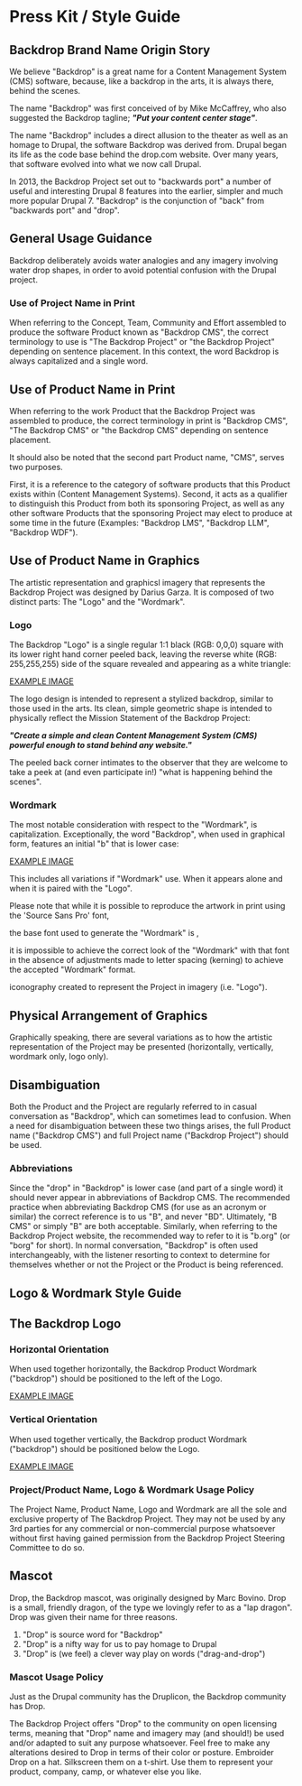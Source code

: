 # Press Kit / Style Guide


## Backdrop Brand Name Origin Story
We believe "Backdrop" is a great name for a Content Management System (CMS) software, because, like a backdrop in the arts, it is always there, behind the scenes.

The name "Backdrop" was first conceived of by Mike McCaffrey, who also suggested the Backdrop tagline; ***"Put your content center stage"***.  

The name "Backdrop" includes a direct allusion to the theater as well as an homage to Drupal, the software Backdrop was derived from.  Drupal began its life as the code base behind the drop.com website.  Over many years, that software evolved into what we now call Drupal.  

In 2013, the Backdrop Project set out to "backwards port" a number of useful and interesting Drupal 8 features into the earlier, simpler and much more popular Drupal 7. "Backdrop" is the conjunction of "back" from "backwards port" and "drop".

## General Usage Guidance
Backdrop deliberately avoids water analogies and any imagery involving water drop shapes, in order to avoid potential confusion with the Drupal project.

### Use of Project Name in Print
When referring to the Concept, Team, Community and Effort assembled to produce the software Product known as "Backdrop CMS", the correct terminology to use is "The Backdrop Project" or "the Backdrop Project" depending on sentence placement. In this context, the word Backdrop is always capitalized and a single word.  

## Use of Product Name in Print
When referring to the work Product that the Backdrop Project was assembled to produce, the correct terminology in print is "Backdrop CMS", "The Backdrop CMS" or "the Backdrop CMS" depending on sentence placement.  

It should also be noted that the second part Product name, "CMS", serves two purposes.  

First, it is a reference to the category of software products that this Product exists within (Content Management Systems).  Second, it acts as a qualifier to distinguish this Product from both its sponsoring Project, as well as any other software Products that the sponsoring Project may elect to produce at some time in the future (Examples:  "Backdrop LMS", "Backdrop LLM", "Backdrop WDF").

## Use of Product Name in Graphics
The artistic representation and graphicsl imagery that represents the Backdrop Project was designed by Darius Garza.  It is composed of two distinct parts:  The "Logo" and the "Wordmark".

### Logo
The Backdrop "Logo" is a single regular 1:1 black (RGB: 0,0,0) square with its lower right hand corner peeled back, leaving the reverse white (RGB: 255,255,255) side of the square revealed and appearing as a white triangle:

[EXAMPLE IMAGE]()

The logo design is intended to represent a stylized backdrop, similar to those used in the arts.  Its clean, simple geometric shape is intended to physically reflect the Mission Statement of the Backdrop Project:  

***"Create a simple and clean Content Management System (CMS) powerful enough to stand behind any website."***

The peeled back corner intimates to the observer that they are welcome to take a peek at (and even participate in!) "what is happening behind the scenes".

### Wordmark
The most notable consideration with respect to the "Wordmark", is capitalization.  Exceptionally, the word "Backdrop", when used in graphical form, features an initial "b" that is lower case:

[EXAMPLE IMAGE]()

This includes all variations if "Wordmark" use.  When it appears alone and when it is paired with the "Logo".

Please note that while it is possible to reproduce the artwork in print using the 'Source Sans Pro' font, 

the base font used to generate the "Wordmark" is , 

it is impossible to achieve the correct look of the "Wordmark" with that font in the absence of adjustments made to letter spacing (kerning) to achieve the accepted "Wordmark" format.

iconography created to represent the Project in imagery (i.e. "Logo").  





## Physical Arrangement of Graphics
Graphically speaking, there are several variations as to how the artistic representation of the Project may be presented (horizontally, vertically, wordmark only, logo only).  




## Disambiguation
Both the Product and the Project are regularly referred to in casual conversation as "Backdrop", which can sometimes lead to confusion.  When a need for disambiguation between these two things arises, the full Product name ("Backdrop CMS") and full Project name ("Backdrop Project") should be used.

### Abbreviations
Since the "drop" in "Backdrop" is lower case (and part of a single word) it should never appear in abbreviations of Backdrop CMS.  The recommended practice when abbreviating Backdrop CMS (for use as an acronym or similar) the correct reference is to us "B", and never "BD".  Ultimately, "B CMS" or simply "B" are both acceptable.  Similarly, when referring to the Backdrop Project website, the recommended way to refer to it is "b.org" (or "borg" for short).  In normal conversation, "Backdrop" is often used interchangeably, with the listener resorting to context to determine for themselves whether or not the Project or the Product is being referenced.


## Logo & Wordmark Style Guide

## The Backdrop Logo

### Horizontal Orientation
When used together horizontally, the Backdrop Product Wordmark ("backdrop") should be positioned to the left of the Logo.

[EXAMPLE IMAGE]()

### Vertical Orientation
When used together vertically, the Backdrop product Wordmark ("backdrop") should be positioned below the Logo.

[EXAMPLE IMAGE]()

### Project/Product Name, Logo & Wordmark Usage Policy
The Project Name, Product Name, Logo and Wordmark are all the sole and exclusive property of The Backdrop Project.  They may not be used by any 3rd parties for any commercial or non-commercial purpose whatsoever without first having gained permission from the Backdrop Project Steering Committee to do so.

## Mascot
Drop, the Backdrop mascot, was originally designed by Marc Bovino.  Drop is a small, friendly dragon, of the type we lovingly refer to as a "lap dragon".  Drop was given their name for three reasons. 

1. "Drop" is source word for "Backdrop"
2. "Drop" is a nifty way for us to pay homage to Drupal
3. "Drop" is (we feel) a clever way play on words ("drag-and-drop")

### Mascot Usage Policy
Just as the Drupal community has the Druplicon, the Backdrop community has Drop.  

The Backdrop Project offers "Drop" to the community on open licensing terms, meaning that "Drop" name and imagery may (and should!) be used and/or adapted to suit any purpose whatsoever. Feel free to make any alterations desired to Drop in terms of their color or posture.  Embroider Drop on a hat.  Silkscreen them on a t-shirt. Use them to represent your product, company, camp, or whatever else you like.